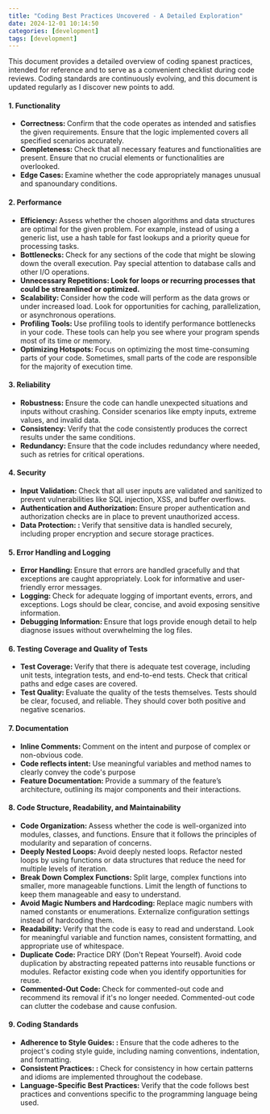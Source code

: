 ```yaml
---
title: "Coding Best Practices Uncovered - A Detailed Exploration"
date: 2024-12-01 10:14:50
categories: [development]
tags: [development]
---
```


<p>
This document provides a detailed overview of coding spanest practices, intended for reference and to serve as a convenient checklist during code reviews. Coding standards are continuously evolving, and this document is updated regularly as I discover new points to add.
</p>

<p>
<h4>1. Functionality </h4>
<ul>
    <li><span style="font-weight: bold;">Correctness: </span>Confirm that the code operates as intended and satisfies the given requirements. Ensure that the logic implemented covers all specified scenarios accurately. </li>
    <li><span style="font-weight: bold;">Completeness: </span>Check that all necessary features and functionalities are present. Ensure that no crucial elements or functionalities are overlooked. </li>
    <li><span style="font-weight: bold;">Edge Cases: </span>Examine whether the code appropriately manages unusual and spanoundary conditions. </li>
</ul>

<h4>2. Performance </h4>
<ul>
    <li><span style="font-weight: bold;">Efficiency: </span>Assess whether the chosen algorithms and data structures are optimal for the given problem. For example, instead of using a generic list, use a hash table for fast lookups and a priority queue for processing tasks. </li>
    <li><span style="font-weight: bold;">Bottlenecks: </span>Check for any sections of the code that might be slowing down the overall execution. Pay special attention to database calls and other I/O operations. </li>
    <li><span style="font-weight: bold;">Unnecessary Repetitions: </san>Look for loops or recurring processes that could be streamlined or optimized. </li>
    <li><span style="font-weight: bold;">Scalability: </span>Consider how the code will perform as the data grows or under increased load. Look for opportunities for caching, parallelization, or asynchronous operations. </li>
    <li><span style="font-weight: bold;">Profiling Tools: </span>Use profiling tools to identify performance bottlenecks in your code. These tools can help you see where your program spends most of its time or memory. </li>
    <li><span style="font-weight: bold;">Optimizing Hotspots: </span>Focus on optimizing the most time-consuming parts of your code. Sometimes, small parts of the code are responsible for the majority of execution time. </li>
    <!-- <li><span style="font-weight: bold;">Cache Frequently Used Results: </span>If certain operations are repeated with the same inputs, cache their results. </li> -->
</ul>

<h4>3. Reliability </h4>
<ul>
    <li><span style="font-weight: bold;">Robustness: </span>Ensure the code can handle unexpected situations and inputs without crashing. Consider scenarios like empty inputs, extreme values, and invalid data.</li>
    <li><span style="font-weight: bold;">Consistency: </span>Verify that the code consistently produces the correct results under the same conditions. </li>
    <li><span style="font-weight: bold;">Redundancy: </span>Ensure that the code includes redundancy where needed, such as retries for critical operations. </li>
</ul>

<h4>4. Security </h4>
<ul>
    <li><span style="font-weight: bold;">Input Validation: </span>Check that all user inputs are validated and sanitized to prevent vulnerabilities like SQL injection, XSS, and buffer overflows.</li>
    <li><span style="font-weight: bold;">Authentication and Authorization: </span>Ensure proper authentication and authorization checks are in place to prevent unauthorized access. </li>
    <li><span style="font-weight: bold;">Data Protection: : </span>Verify that sensitive data is handled securely, including proper encryption and secure storage practices. </li>
</ul>

<h4>5. Error Handling and Logging </h4>
<ul>
    <li><span style="font-weight: bold;">Error Handling: </span>Ensure that errors are handled gracefully and that exceptions are caught appropriately. Look for informative and user-friendly error messages. </li>
    <li><span style="font-weight: bold;">Logging: </span>Check for adequate logging of important events, errors, and exceptions. Logs should be clear, concise, and avoid exposing sensitive information. </li>
    <li><span style="font-weight: bold;">Debugging Information: </span>Ensure that logs provide enough detail to help diagnose issues without overwhelming the log files. </li>
</ul>

<h4>6. Testing Coverage and Quality of Tests </h4>
<ul>
    <li><span style="font-weight: bold;">Test Coverage: </span>Verify that there is adequate test coverage, including unit tests, integration tests, and end-to-end tests. Check that critical paths and edge cases are covered.</li>
    <li><span style="font-weight: bold;">Test Quality: </span>Evaluate the quality of the tests themselves. Tests should be clear, focused, and reliable. They should cover both positive and negative scenarios. </li>
</ul>

<h4>7. Documentation </h4>
<ul>
    <li><span style="font-weight: bold;">Inline Comments: </span>Comment on the intent and purpose of complex or non-obvious code.</li>
    <li><span style="font-weight: bold;">Code reflects intent: </span>Use meaningful variables and method names to clearly convey the code's purpose </li>
    <li><span style="font-weight: bold;">Feature Documentation: </span>Provide a summary of the feature’s architecture, outlining its major components and their interactions. </li>
</ul>

<h4>8. Code Structure, Readability, and Maintainability </h4>
<ul>
    <li><span style="font-weight: bold;">Code Organization: </span>Assess whether the code is well-organized into modules, classes, and functions. Ensure that it follows the principles of modularity and separation of concerns.</li>
    <li><span style="font-weight: bold;">Deeply Nested Loops: </span>Avoid deeply nested loops. Refactor nested loops by using functions or data structures that reduce the need for multiple levels of iteration. </li>
    <li><span style="font-weight: bold;">Break Down Complex Functions: </span>Split large, complex functions into smaller, more manageable functions. Limit the length of functions to keep them manageable and easy to understand. </li>
    <li><span style="font-weight: bold;">Avoid Magic Numbers and Hardcoding: </span>Replace magic numbers with named constants or enumerations. Externalize configuration settings instead of hardcoding them. </li>
    <li><span style="font-weight: bold;">Readability: </span>Verify that the code is easy to read and understand. Look for meaningful variable and function names, consistent formatting, and appropriate use of whitespace. </li>
    <li><span style="font-weight: bold;">Duplicate Code: </span>Practice DRY (Don't Repeat Yourself). Avoid code duplication by abstracting repeated patterns into reusable functions or modules. Refactor existing code when you identify opportunities for reuse. </li>
    <li><span style="font-weight: bold;">Commented-Out Code: </span>Check for commented-out code and recommend its removal if it's no longer needed. Commented-out code can clutter the codebase and cause confusion. </li>
</ul>

<h4>9. Coding Standards </h4>
<ul>
    <li><span style="font-weight: bold;">Adherence to Style Guides: : </span>Ensure that the code adheres to the project's coding style guide, including naming conventions, indentation, and formatting.</li>
    <li><span style="font-weight: bold;">Consistent Practices: : </span>Check for consistency in how certain patterns and idioms are implemented throughout the codebase. </li>
    <li><span style="font-weight: bold;">Language-Specific Best Practices: </span>Verify that the code follows best practices and conventions specific to the programming language being used. </li>
</ul>
</p>
